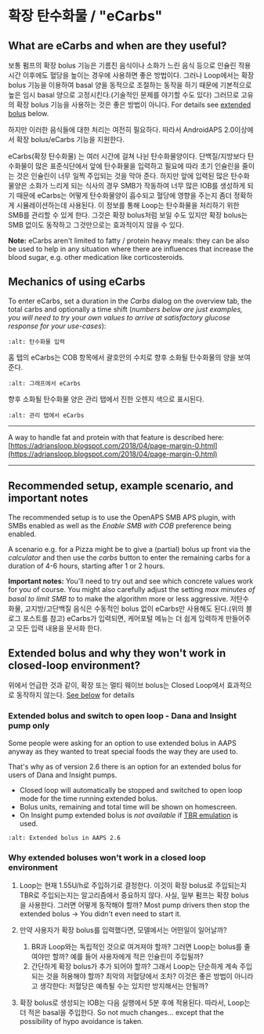 # 확장 탄수화물 / "eCarbs"

## What are eCarbs and when are they useful?

보통 펌프의 확장 bolus 기능은 기름진 음식이나 소화가 느린 음식 등으로 인슐린 작용시간 이후에도 혈당을 높이는 경우에 사용하면 좋은 방법이다. 그러나 Loop에서는 확장 bolus 기능을 이용하여 basal 양을 동적으로 조절하는 동작을 하기 때문에 기본적으로 높은 임시 basal 양으로 고정시킨다.(기술적인 문제를 야기할 수도 있다) 그러므로 고유의 확장 bolus 기능을 사용하는 것은 좋은 방법이 아니다. For details see [extended bolus](../Usage/Extended-Carbs.md#why-extended-boluses-won-t-work-in-a-closed-loop-environment) below.

하지만 이러한 음식들에 대한 처리는 여전히 필요하다. 따라서 AndroidAPS 2.0이상에서 확장 bolus/eCarbs 기능을 지원한다.

eCarbs(확장 탄수화물) 는 여러 시간에 걸쳐 나뉜 탄수화물양이다. 단백질/지방보다 탄수화물이 많은 표준식단에서 앞에 탄수화물을 입력하고 필요에 따라 초기 인슐린을 줄이는 것은 인슐린이 너무 일찍 주입되는 것을 막아 준다.  하지만 앞에 입력된 많은 탄수화물양은 소화가 느리게 되는 식사의 경우 SMB가 작동하여 너무 많은 IOB를 생성하게 되기 때문에 eCarbs는 어떻게 탄수화물양이 흡수되고 혈당에 영향을 주는지 좀더 정확하게 시뮬레이션하는데 사용된다. 이 정보를 통해 Loop는 탄수화물을 처리하기 위한 SMB를 관리할 수 있게 한다. 그것은 확장 bolus처럼 보일 수도 있지만 확장 bolus는 SMB 없이도 동작하고 그것만으로는 효과적이지 않을 수 있다.

**Note:** eCarbs aren't limited to fatty / protein heavy meals: they can be also be used to help in any situation where there are influences that increase the blood sugar, e.g. other medication like corticosteroids.

## Mechanics of using eCarbs

To enter eCarbs, set a duration in the *Carbs* dialog on the overview tab, the total carbs and optionally a time shift (*numbers below are just examples, you will need to try your own values to arrive at satisfactory glucose response for your use-cases*):

```{image} ../images/eCarbs_Dialog.png
:alt: 탄수화물 입력
```

홈 탭의 eCarbs는 COB 항목에서 괄호안의 수치로 향후 소화될 탄수화물의 양을 보여준다.

```{image} ../images/eCarbs_Graph.png
:alt: 그래프에서 eCarbs
```

향후 소화될 탄수화물 양은 관리 탭에서 진한 오렌지 색으로 표시된다.

```{image} ../images/eCarbs_Treatment.png
:alt: 관리 탭에서 eCarbs
```

______________________________________________________________________

A way to handle fat and protein with that feature is described here: [https://adriansloop.blogspot.com/2018/04/page-margin-0.html](https://adriansloop.blogspot.com/2018/04/page-margin-0.html)

______________________________________________________________________

## Recommended setup, example scenario, and important notes

The recommended setup is to use the OpenAPS SMB APS plugin, with SMBs enabled as well as the *Enable SMB with COB* preference being enabled.

A scenario e.g. for a Pizza might be to give a (partial) bolus up front via the *calculator* and then use the *carbs* button to enter the remaining carbs for a duration of 4-6 hours, starting after 1 or 2 hours.

**Important notes:** You'll need to try out and see which concrete values work for you of course. You might also carefully adjust the setting *max minutes of basal to limit SMB to* to make the algorithm more or less aggressive. 저탄수화물, 고지방/고단백질 음식은 수동적인 bolus 없이 eCarbs만 사용해도 된다.(위의 블로그 포스트를 참고) eCarbs가 입력되면, 케어포털 메뉴는 더 쉽게 입력하게 만들어주고 모든 입력 내용을 문서화 한다.

## Extended bolus and why they won't work in closed-loop environment?

위에서 언급한 것과 같이, 확장 또는 멀티 웨이브 bolus는 Closed Loop에서 효과적으로 동작하지 않는다. [See below](../Usage/Extended-Carbs.md#why-extended-boluses-won-t-work-in-a-closed-loop-environment) for details

### Extended bolus and switch to open loop - Dana and Insight pump only

Some people were asking for an option to use extended bolus in AAPS anyway as they wanted to treat special foods the way they are used to.

That's why as of version 2.6 there is an option for an extended bolus for users of Dana and Insight pumps.

- Closed loop will automatically be stopped and switched to open loop mode for the time running extended bolus.
- Bolus units, remaining and total time will be shown on homescreen.
- On Insight pump extended bolus is *not available* if [TBR emulation](../Configuration/Accu-Chek-Insight-Pump.md#settings-in-aaps) is used.

```{image} ../images/ExtendedBolus2_6.png
:alt: Extended bolus in AAPS 2.6
```

### Why extended boluses won't work in a closed loop environment

1. Loop는 현재 1.55U/h로 주입하기로 결정한다. 이것이 확장 bolus로 주입되는지 TBR로 주입되는지는 알고리즘에서 중요하지 않다. 사실, 일부 펌프는 확장 bolus을 사용한다. 그러면 어떻게 동작해야 할까? Most pump drivers then stop the extended bolus -> You didn't even need to start it.

2. 만약 사용자가 확장 bolus를 입력했다면, 모델에서는 어떤일이 일어날까?

   1. BR과 Loop와는 독립적인 것으로 여겨져야 할까? 그러면 Loop는 bolus를 줄여야만 할까? 예를 들어 사용자에게 적은 인슐린이 주입될까?
   2. 간단하게 확장 bolus가 추가 되어야 할까? 그래서 Loop는 단순하게 계속 주입되는 것을 허용해야 할까? 최악의 저혈당에서 조차? 이것은 좋은 방법이 아니라고 생각한다: 저혈당은 예측될 수는 있지만 방지해서는 안될까?

3. 확장 bolus로 생성되는 IOB는 다음 실행에서 5분 후에 적용된다. 따라서, Loop는 더 적은 basal을 주입한다. So not much changes... except that the possibility of hypo avoidance is taken.
